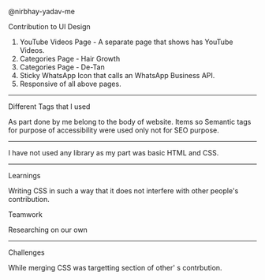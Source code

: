 @nirbhay-yadav-me

Contribution to UI Design

1. YouTube Videos Page - A separate page that shows has YouTube Videos.
2. Categories Page - Hair Growth
3. Categories Page - De-Tan
4. Sticky WhatsApp Icon that calls an WhatsApp Business API.
5. Responsive of all above pages.

________________________________________________________________________________________________

Different Tags that I used

As part done by me belong to the body of website. Items so Semantic tags for purpose of accessibility were used only not for SEO purpose.

________________________________________________________________________________________________

I have not used any library as my part was basic HTML and CSS.

________________________________________________________________________________________________

Learnings

Writing CSS in such a way that it does not interfere with other people's contribution.

Teamwork

Researching on our own
_________________________________________________________________________________________________

Challenges

While merging CSS was targetting section of other' s contrbution.
